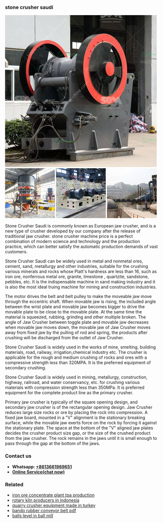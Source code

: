 <h3>stone crusher saudi</h3><img src='1708663693.jpg' alt=''><p>Stone Crusher Saudi is commonly known as European jaw crusher, and is a new type of crusher developed by our company after the release of traditional jaw crusher. stone crusher machine price is a perfect combination of modern science and technology and the production practice, which can better satisfy the automatic production demands of vast customers.</p><p>Stone Crusher Saudi can be widely used in metal and nonmetal ores, cement, sand, metallurgy and other industries, suitable for the crushing various minerals and rocks whose Platt's hardness are less than 16, such as iron ore, nonferrous metal ore, granite, limestone , quartzite, sandstone, pebbles, etc. It is the indispensable machine in sand making industry and it is also the most ideal truing machine for mining and construction industries.</p><p>The motor drives the belt and belt pulley to make the moveable jaw move through the eccentric shaft. When movable jaw is rising, the included angle between the wrist plate and movable jaw becomes bigger to drive the movable plate to be close to the movable plate. At the same time the material is squeezed, rubbing, grinding and other multiple broken. The angle of Jaw Crusher between toggle plate and movable jaw decreases when movable jaw moves down, the movable jaw of Jaw Crusher moves away from fixed jaw by the pulling of rod and spring, the products after crushing will be discharged from the outlet of Jaw Crusher.</p><p>Stone Crusher Saudi is widely used in the works of mine, smelting, building materials, road, railway, irrigation,chemical industry etc. The crusher is applicable for the rough and medium crushing of rocks and ores with a compressive strength less than 320MPA. It is the preferred equipment of secondary crushing.</p><p>Stone Crusher Saudi is widely used in mining, metallurgy, construction, highway, railroad, and water conservancy, etc. for crushing various materials with compression strength less than 350MPa. It is preferred equipment for the complete product line as the primary crusher.</p><p>Primary jaw crusher is typically of the square opening design, and secondary jaw crusher is of the rectangular opening design. Jaw Crusher reduces large size rocks or ore by placing the rock into compression. A fixed jaw board, mounted in a "V" alignment is the stationary breaking surface, while the movable jaw exerts force on the rock by forcing it against the stationary plate. The space at the bottom of the "V" aligned jaw plates decides the crusher product size gap, or the size of the crushed product from the jaw crusher. The rock remains in the jaws until it is small enough to pass through the gap at the bottom of the jaws.</p><h3>Contact us</h3><ul><li><strong>Whatsapp:&nbsp;<a href="https://wa.me/8613661969651">+8613661969651</a></strong></li><li><a href="https://swt.shibang-china.com/?git&amp;zhl&amp;stone crusher saudi"><strong>Online Service(chat now)</strong></a></li></ul><h3>Related</h3><ul><li><a href='iron ore concentrate plant tpa production.md'>iron ore concentrate plant tpa production</a></li><li><a href='rotary kiln producers in indonesia.md'>rotary kiln producers in indonesia</a></li><li><a href='quarry crusher equipment made in turkey.md'>quarry crusher equipment made in turkey</a></li><li><a href='bando rubber conveyor belt pdf.md'>bando rubber conveyor belt pdf</a></li><li><a href='balls level in ball mill.md'>balls level in ball mill</a></li></ul>